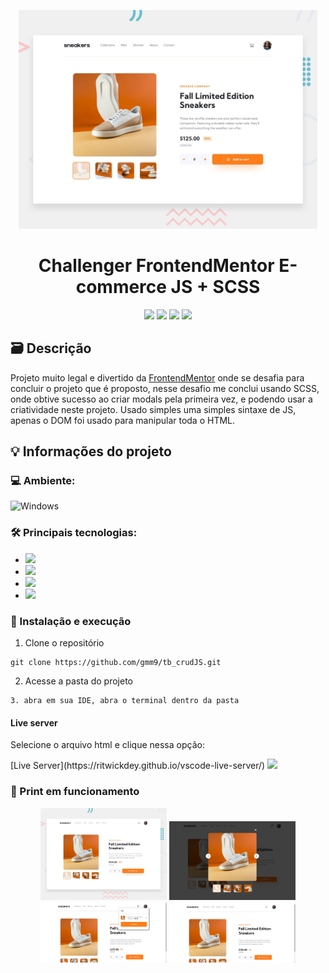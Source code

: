 <p align="center">
  <img height="350" src="./design/desktop-preview.jpg" />
</p>
<h1 align="center">Challenger FrontendMentor E-commerce JS + SCSS</h1>
<p align="center">
  <img src="https://img.shields.io/badge/HTML5-E34F26?style=for-the-badge&logo=html5&logoColor=white">
  <img src="https://img.shields.io/badge/CSS3-1572B6?style=for-the-badge&logo=css3&logoColor=white">
  <img src="https://img.shields.io/badge/scss-ff69b4?style=for-the-badge&logo=sass&logoColor=white">
  <img src="https://img.shields.io/badge/JavaScript-323330?style=for-the-badge&logo=javascript&logoColor=F7DF1E">
</p>

## 🗃 Descrição

<p>Projeto muito legal e divertido da <a href="https://www.frontendmentor.io/challenges" target="_blank">FrontendMentor</a> onde se desafia para concluir o projeto que é proposto, nesse desafio me conclui usando SCSS, onde obtive sucesso ao criar modals pela primeira vez, e podendo usar a criatividade neste projeto. Usado simples uma simples sintaxe de JS, apenas o DOM foi usado para manipular toda o HTML.</p>

## 💡 Informações do projeto

### 💻 Ambiente: 
![Windows](https://img.shields.io/badge/Windows-0078D6?style=for-the-badge&logo=windows&logoColor=white)

### 🛠 Principais tecnologias:

- [<img src="https://img.shields.io/badge/HTML5-E34F26?style=for-the-badge&logo=html5&logoColor=white">](https://developer.mozilla.org/pt-BR/docs/Web/HTML)
- [<img src="https://img.shields.io/badge/JavaScript-323330?style=for-the-badge&logo=javascript&logoColor=F7DF1E">](https://developer.mozilla.org/pt-BR/docs/Web/JavaScript)
- [<img src="https://img.shields.io/badge/CSS3-1572B6?style=for-the-badge&logo=css3&logoColor=white">](https://developer.mozilla.org/pt-BR/docs/Web/CSS)
- [<img src="https://img.shields.io/badge/scss-ff69b4?style=for-the-badge&logo=sass&logoColor=white">](https://sass-lang.com/)

### 🔧 Instalação e execução

1. Clone o repositório
```
git clone https://github.com/gmm9/tb_crudJS.git
```
2. Acesse a pasta do projeto
```
3. abra em sua IDE, abra o terminal dentro da pasta
```

#### Live server
<p>Selecione o arquivo html e clique nessa opção:</p>
[Live Server](https://ritwickdey.github.io/vscode-live-server/)
<img src="https://user-images.githubusercontent.com/104157600/187787562-95e74fc1-cb47-49ed-a30c-17d2fd442e2b.png">

### 📸 Print em funcionamento
<p align="center">
<img src="./design/desktop-preview.jpg" width="40%">
<img src="https://github.com/gmm9/e-commerceFront/blob/master/design/desktop-design-lightbox.jpg" width="40%"> 
<img src="https://github.com/gmm9/portfolio/blob/master/assets/img/ecommercejs/pvJH1hv%20-%20Imgur.png" width="40%"> <img src="https://github.com/gmm9/portfolio/blob/master/assets/img/ecommercejs/xcAyW5S%20-%20Imgur.png" width="40%"> 

</p>
